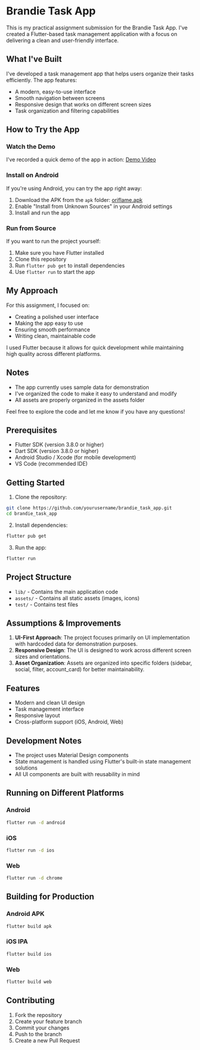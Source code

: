 # Brandie Task App

This is my practical assignment submission for the Brandie Task App. I've created a Flutter-based task management application with a focus on delivering a clean and user-friendly interface.

## What I've Built

I've developed a task management app that helps users organize their tasks efficiently. The app features:
- A modern, easy-to-use interface
- Smooth navigation between screens
- Responsive design that works on different screen sizes
- Task organization and filtering capabilities

## How to Try the App

### Watch the Demo
I've recorded a quick demo of the app in action: [Demo Video](https://icecreamapps.com/v/b6su5m8)

### Install on Android
If you're using Android, you can try the app right away:
1. Download the APK from the `apk` folder: [oriflame.apk](apk/oriflame.apk)
2. Enable "Install from Unknown Sources" in your Android settings
3. Install and run the app

### Run from Source
If you want to run the project yourself:
1. Make sure you have Flutter installed
2. Clone this repository
3. Run `flutter pub get` to install dependencies
4. Use `flutter run` to start the app

## My Approach

For this assignment, I focused on:
- Creating a polished user interface
- Making the app easy to use
- Ensuring smooth performance
- Writing clean, maintainable code

I used Flutter because it allows for quick development while maintaining high quality across different platforms.

## Notes

- The app currently uses sample data for demonstration
- I've organized the code to make it easy to understand and modify
- All assets are properly organized in the assets folder

Feel free to explore the code and let me know if you have any questions!

## Prerequisites

- Flutter SDK (version 3.8.0 or higher)
- Dart SDK (version 3.8.0 or higher)
- Android Studio / Xcode (for mobile development)
- VS Code (recommended IDE)

## Getting Started

1. Clone the repository:
```bash
git clone https://github.com/yourusername/brandie_task_app.git
cd brandie_task_app
```

2. Install dependencies:
```bash
flutter pub get
```

3. Run the app:
```bash
flutter run
```

## Project Structure

- `lib/` - Contains the main application code
- `assets/` - Contains all static assets (images, icons)
- `test/` - Contains test files

## Assumptions & Improvements

1. **UI-First Approach**: The project focuses primarily on UI implementation with hardcoded data for demonstration purposes.
2. **Responsive Design**: The UI is designed to work across different screen sizes and orientations.
3. **Asset Organization**: Assets are organized into specific folders (sidebar, social, filter, account_card) for better maintainability.

## Features

- Modern and clean UI design
- Task management interface
- Responsive layout
- Cross-platform support (iOS, Android, Web)

## Development Notes

- The project uses Material Design components
- State management is handled using Flutter's built-in state management solutions
- All UI components are built with reusability in mind

## Running on Different Platforms

### Android
```bash
flutter run -d android
```

### iOS
```bash
flutter run -d ios
```

### Web
```bash
flutter run -d chrome
```

## Building for Production

### Android APK
```bash
flutter build apk
```

### iOS IPA
```bash
flutter build ios
```

### Web
```bash
flutter build web
```

## Contributing

1. Fork the repository
2. Create your feature branch
3. Commit your changes
4. Push to the branch
5. Create a new Pull Request
